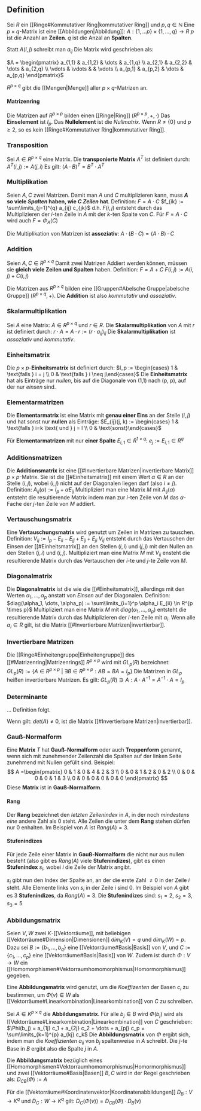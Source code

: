 
## Definition
Sei $R$ ein [[Ringe#Kommutativer Ring|kommutativer Ring]] und $p, q \in \mathbb{N}$
Eine $p\times q$-Matrix ist eine [[Abbildungen|Abbildung]]:
	$A: \{1, \dots p\}\times\{1, \dots, q\} \rightarrow R$
$p$ ist die Anzahl an __Zeilen__.
$q$ ist die Anzal an __Spalten__.

Statt $A(i, j)$ schreibt man $a_{ij}$
Die Matrix wird geschrieben als:

$A =	\begin{pmatrix}		a_{1,1} & a_{1,2} & \dots & a_{1,q} \\		a_{2,1} & a_{2,2} & \dots & a_{2,q} \\		\vdots  & \vdots  &  & \vdots \\		a_{p,1} & a_{p,2} & \dots & a_{p,q}	\end{pmatrix}$

$R^{p\times q}$ gibt die [[Mengen|Menge]] aller $p\times q$-Matrizen an.

#### Matrizenring
Die Matrizen auf $R^{p \times p}$ bilden einen [[Ringe|Ring]] $(R^{p \times p}, +, \cdot)$
Das __Einselement__ ist $I_p$.
Das __Nullelement__ ist die _Nullmatrix_.
Wenn $R \neq \{0\}$ und $p \geq 2$, so es kein [[Ringe#Kommutativer Ring|kommutativer Ring]].

### Transposition
Sei $A \in R^{p \times q}$ eine Matrix.
Die __transponierte Matrix__ $A^T$ ist definiert durch:
	$A^T(i, j) := A(j, i)$
Es gilt:
	$(A \cdot B)^T = B^T \cdot A^T$

### Multiplikation
Seien $A, C$ zwei Matrizen.
Damit man $A$ und $C$ multiplizieren kann, muss __$A$ so viele _Spalten_ haben, wie $C$ _Zeilen_ hat__.
Definition:
	$F = A \cdot C$
	$f_{ik} := \sum\limits_{j=1}^{q} a_{ij} c_{jk}$
d.h. $F(i, j)$ entsteht durch das Multiplizieren der $i$-ten Zeile in $A$ mit der $k$-ten Spalte von $C$.
Für  $F = A \cdot C$ wird auch $F = \Phi_A(C)$ 

Die Multiplikation von Matrizen ist __assoziativ__:
	$A \cdot (B \cdot C) = (A \cdot B) \cdot C$

### Addition
Seien $A, C \in R^{p\times q}$ 
Damit zwei Matrizen Addiert werden können, müssen sie __gleich viele Zeilen und Spalten__ haben.
Definition:
	$F = A + C$
	$F(i, j) := A(i, j) + C(i, j)$

Die Matrizen aus $R^{p\times q}$ bilden eine [[Gruppen#Abelsche Gruppe|abelsche Gruppe]] $(R^{p \times q}, +)$.
Die __Addition__ ist also _kommutativ_ und _assoziativ_.

### Skalarmultiplikation
Sei $A$ eine Matrix: $A \in R^{p\times q}$ und $r \in R$.
Die __Skalarmultiplikation__ von $A$ mit $r$ ist definiert durch:
	$r \cdot A = A \cdot r := (r \cdot a_{ij})_{ij}$
Die __Skalarmultiplikation__ ist _assoziativ_ und _kommutativ_.

### Einheitsmatrix
Die $p\times p$-__Einheitsmatrix__ ist definiert durch:
	$I_p := \begin{cases} 1 & \text{falls } i = j \\ 0 & \text{falls } i \neq j\end{cases}$
Die __Einheitsmatrix__ hat als Einträge nur _nullen_, bis auf die Diagonale von (1,1) nach (p, p), auf der nur _einsen_ sind.

### Elementarmatrizen
Die __Elementarmatrix__ ist eine Matrix mit __genau einer Eins__ an der Stelle $(i, j)$ und hat sonst nur __nullen__ als Einträge:
	$E_{ij}(j, k) := \begin{cases} 1 & \text{falls } i=k \text{ und } j = l \\ 0 & \text{sonst}\end{cases}$

Für __Elementarmatrizen__ mit nur __einer Spalte__ $E_{i, 1} \in R^{1\times q}$:
	$e_j := E_{i,1} \in R^q$ 

### Additionsmatrizen
Die __Additionsmatrix__ ist eine [[#Invertierbare Matrizen|invertierbare Matrix]] $p\times p$-Matrix. Sie ist die [[#Einheitsmatrix]] mit einem Wert $\alpha \in R$ an der Stelle $(i, j)$, wobei $(i, j)$ nicht auf der Diagonalen liegen darf (also $i\neq j$).
Definition:
	$A_{ij}(\alpha) := I_p + \alpha E_{ij}$
Multipliziert man eine Matrix $M$ mit $A_{ij}(\alpha)$ entsteht die resultierende Matrix indem man zur $i$-ten Zeile von $M$ das $\alpha$-Fache der $j$-ten Zeile von $M$ addiert.

### Vertauschungsmatrix
Eine __Vertauschungsmatrix__ wird genutzt um Zeilen in Matrizen zu tauschen.
Definition:
	$V_{ij} := I_p - E_{ii} - E_{jj} + E_{ij} + E_{ji}$
$V_{ij}$ entsteht durch das Vertauschen der Einsen der [[#Einheitsmatrix]] an den Stellen $(i, i)$ und $(j, j)$ mit den Nullen an den Stellen $(j, i)$ und $(i, j)$.
Multipliziert man eine Matrix $M$ mit $V_{ij}$ ensteht die resultierende Matrix durch das Vertauschen der $i$-te und $j$-te Zeile von $M$. 

### Diagonalmatrix
Die __Diagonalmatrix__ ist die wie die [[#Einheitsmatrix]], allerdings mit den Werten $\alpha_1, \dots, \alpha_p$ anstatt von _Einsen_ auf der Diagonalen.
Definition:
	$diag(\alpha_1, \dots, \alpha_p) := \sum\limits_{i=1}^p \alpha_i E_{ii} \in R^{p \times p}$
Multipliziert man eine Matrix $M$ mit $diag(\alpha_1, \dots, \alpha_p)$ entsteht die resultierende Matrix durch das Multiplizieren der $i$-ten Zeile mit $\alpha_i$.
Wenn alle $\alpha_i \in R$ gilt, ist die Matrix [[#Invertierbare Matrizen|invertierbar]].

### Invertierbare Matrizen
Die [[Ringe#Einheitengruppe|Einheitengruppe]] des [[#Matrizenring|Matrizenrings]] $R^{p\times p}$ wird mit $GL_p(R)$ bezeichnet:
	$GL_p(R) := \{A \in R^{p\times p}\ |\ \exists B \in R^{p \times p}: AB = BA = I_p\}$
Die Matrizen in $GL_p$ heißen invertierbare Matrizen. Es gilt:
	$GL_p(R) \ni A: A \cdot A^{-1} = A^{-1} \cdot A = I_p$

### Determinante
... Definition folgt.

Wenn gilt: $det(A) \neq 0$, ist die Matrix [[#Invertierbare Matrizen|invertierbar]].

### Gauß-Normalform
Eine __Matrix__ $T$ hat __Gauß-Normalform__ oder auch __Treppenform__ genannt, wenn sich mit zunehmender Zeilenzahl die Spalten auf der linken Seite zunehmend mit Nullen gefüllt sind.
Beispiel:
$$
A =\begin{pmatrix}
	0 & 1 & 0 & 4 & 2 & 3 \\
	0 & 0 & 1 & 2 & 0 & 2 \\
	0 & 0 & 0 & 0 & 1 & 3 \\
	0 & 0 & 0 & 0 & 0 & 0
\end{pmatrix}
$$
Diese __Matrix__ ist in __Gauß-Normalform__.
#### Rang
Der __Rang__ bezeichnet den _letzten Zeilenindex_ in $A$, in der noch _mindestens eine_ andere Zahl als $0$ steht.
Alle Zeilen die unter dem __Rang__ stehen dürfen nur $0$ enhalten.
Im Beispiel von $A$ ist $Rang(A) = 3$.

#### Stufenindizes
Für jede Zeile einer Matrix in __Gauß-Normalform__ die nicht nur aus nullen besteht (also gibt es $Rang(A)$ viele __Stufenindizes__), gibt es einen __Stufenindex__ $s_i$, wobei $i$ die Zeile der Matrix angibt.

$s_i$ gibt nun den Index der Spalte an, an der die erste Zahl $\neq 0$ in der Zeile $i$ steht.
Alle Elemente links von $s_i$ in der Zeile $i$ sind $0$.
Im Beispiel von $A$ gibt es 3 __Stufenindizes__, da $Rang(A) = 3$. Die __Stufenindizes__ sind:
	$s_1 = 2$, $s_2 = 3$, $s_3 = 5$

### Abbildungsmatrix
Seien $V, W$ zwei $K$-[[Vektorräume]], mit beliebigen [[Vektorräume#Dimension|Dimensionen]] $dim_K(V) = q$ und  $dim_K(W) = p$.
Dazu sei $B := \{b_1, \dots, b_q\}$ eine [[Vektorräume#Basis|Basis]] von $V$, und $C := \{c_1, \dots, c_p\}$ eine [[Vektorräume#Basis|Basis]] von $W$.
Zudem ist durch $\Phi: V \rightarrow W$ ein [[Homomorphismen#Vektorraumhomomorphismus|Homormorphismus]] gegeben.

Eine __Abbildungsmatrix__ wird genutzt, um die _Koeffizenten_ der Basen $c_i$ zu bestimmen, um $\Phi(v) \in W$ als [[Vektorräume#Linearkombination|Linearkombination]] von $C$ zu schreiben.

Sei $A \in K^{p \times q}$ die __Abbildungsmatrix__.
Für alle $b_j \in B$ wird $\Phi(b_j)$ wird als [[Vektorräume#Linearkombination|Linearkombination]] von $C$ geschrieben:
	$\Phi(b_j) = a_{1j} c_1 + a_{2j} c_2 + \dots + a_{pj} c_p = \sum\limits_{k=1}^{p} a_{kj} c_k$
Die __Abbildungsmatrix__ von $\Phi$ ergibt sich, indem man die _Koeffizienten_ $a_{ij}$ von $b_j$ spaltenweise in $A$ schreibt. Die $j$-te Base in $B$ ergibt also die Spalte $j$ in $A$.

Die __Abbildungsmatrix__ bezüglich eines [[Homomorphismen#Vektorraumhomomorphismus|Homormorphismus]] und zwei [[Vektorräume#Basis|Basen]] $B, C$ wird in der Regel geschrieben als:
	$D_{CB}(\Phi) := A$

Für die [[Vektorräume#Koordinatenvektor|Koordinatenabbildungen]] $D_B: V \rightarrow K^q$ und $D_C: W \rightarrow K^q$ gilt:
	$D_C(\Phi(v)) = D_{CB}(\Phi) \cdot D_B(v)$
